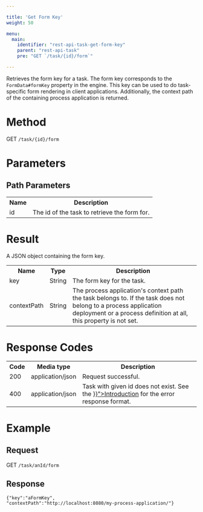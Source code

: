 ```yaml
---

title: 'Get Form Key'
weight: 50

menu:
  main:
    identifier: "rest-api-task-get-form-key"
    parent: "rest-api-task"
    pre: "GET `/task/{id}/form`"

---
```



Retrieves the form key for a task. The form key corresponds to the `FormData#formKey` property in the engine.
This key can be used to do task-specific form rendering in client applications. Additionally, the context path of the containing process application is returned.


# Method

GET `/task/{id}/form`


# Parameters

## Path Parameters

<table class="table table-striped">
  <tr>
    <th>Name</th>
    <th>Description</th>
  </tr>
  <tr>
    <td>id</td>
    <td>The id of the task to retrieve the form for.</td>
  </tr>
</table>


# Result

A JSON object containing the form key.

<table class="table table-striped">
  <tr>
    <th>Name</th>
    <th>Type</th>
    <th>Description</th>
  </tr>
  <tr>
    <td>key</td>
    <td>String</td>
    <td>The form key for the task.</td>
  </tr>
  <tr>
    <td>contextPath</td>
    <td>String</td>
    <td>The process application's context path the task belongs to. If the task does not belong to a process application deployment or a process definition at all, this property is not set.</td>
  </tr>
</table>


# Response Codes

<table class="table table-striped">
  <tr>
    <th>Code</th>
    <th>Media type</th>
    <th>Description</th>
  </tr>
  <tr>
    <td>200</td>
    <td>application/json</td>
    <td>Request successful.</td>
  </tr>
  <tr>
    <td>400</td>
    <td>application/json</td>
    <td>Task with given id does not exist. See the <a href="{{< ref "/reference/rest/overview/_index.md#error-handling" >}}">Introduction</a> for the error response format.</td>
  </tr>
</table>


# Example

## Request

GET `/task/anId/form`

## Response

    {"key":"aFormKey",
    "contextPath":"http://localhost:8080/my-process-application/"}